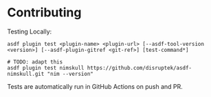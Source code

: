 # Contributing

Testing Locally:

```shell
asdf plugin test <plugin-name> <plugin-url> [--asdf-tool-version <version>] [--asdf-plugin-gitref <git-ref>] [test-command*]

# TODO: adapt this
asdf plugin test nimskull https://github.com/disruptek/asdf-nimskull.git "nim --version"
```

Tests are automatically run in GitHub Actions on push and PR.
